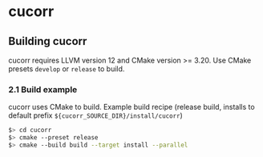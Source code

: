 # cucorr

## Building cucorr

cucorr requires LLVM version 12 and CMake version >= 3.20. Use CMake presets `develop` or `release`
to build.

### 2.1 Build example

cucorr uses CMake to build. Example build recipe (release build, installs to default prefix
`${cucorr_SOURCE_DIR}/install/cucorr`)

```sh
$> cd cucorr
$> cmake --preset release
$> cmake --build build --target install --parallel
```
